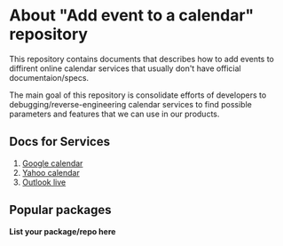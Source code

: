 # About "Add  event to a calendar" repository

This repository contains documents that describes how to add events
to diffirent online calendar services that usually don't have official
documentaion/specs.

The main goal of this repository is consolidate efforts of developers
to debugging/reverse-engineering calendar services to find possible
parameters and features that we can use in our products.

## Docs for Services
1. [Google calendar](/services/google.md)
1. [Yahoo calendar](/services/yahoo.md)
1. [Outlook live](/services/outlook-live.md)


## Popular packages

 __List your package/repo here__